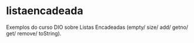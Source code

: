 # listaencadeada
Exemplos do curso DIO sobre Listas Encadeadas (empty/ size/ add/ getno/ get/ remove/ toString).
